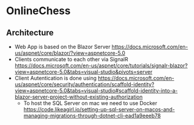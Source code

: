# OnlineChess

## Architecture
* Web App is based on the Blazor Server https://docs.microsoft.com/en-us/aspnet/core/blazor/?view=aspnetcore-5.0
* Clients communicate to each other via SignalR https://docs.microsoft.com/en-us/aspnet/core/tutorials/signalr-blazor?view=aspnetcore-5.0&tabs=visual-studio&pivots=server
* Client Autentication is done using https://docs.microsoft.com/en-us/aspnet/core/security/authentication/scaffold-identity?view=aspnetcore-5.0&tabs=visual-studio#scaffold-identity-into-a-blazor-server-project-without-existing-authorization
  * To host the SQL Server on mac we need to use Docker https://code.likeagirl.io/setting-up-sql-server-on-macos-and-managing-migrations-through-dotnet-cli-ead1a9eeeb78
